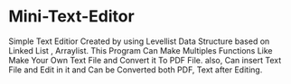 # Mini-Text-Editor
Simple Text Editior Created by using Levellist Data Structure based on Linked List , Arraylist.
This Program Can Make Multiples Functions Like Make Your Own Text File and Convert it To PDF File.
also, Can insert Text File and Edit in it and Can be Converted both PDF, Text after Editing.
